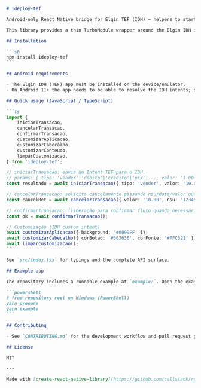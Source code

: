 ````markdown
# ideploy-tef

Android-only React Native bridge for Elgin TEF (IDH) — helpers to start TEF intents and apply IDH customizations.

This library provides a thin TurboModule wrapper around the Elgin IDH intents. It is designed for Android devices with the Elgin IDH app installed.

## Installation

```sh
npm install ideploy-tef
```

## Android requirements

- The Elgin IDH (TEF) app must be installed on the device/emulator.
- On Android 11+ the app needs to be able to resolve the IDH intents; see the example manifest in `example/android/app/src/main/AndroidManifest.xml` for <queries> entries.

## Quick usage (JavaScript / TypeScript)

```ts
import {
	iniciarTransacao,
	cancelarTransacao,
	confirmarTransacao,
	customizarAplicacao,
	customizarCabecalho,
	customizarConteudo,
	limparCustomizacao,
} from 'ideploy-tef';

// iniciarTransacao: envia um Intent TEF para o IDH.
// params: { tipo: 'vender'|'debito'|'credito'|'pix'|..., valor: '1.00', parcelas?: '1', ... }
const resultado = await iniciarTransacao({ tipo: 'vender', valor: '10.00' });

// cancelarTransacao: solicita cancelamento passando nsu/data/valor quando disponível
const cancelRet = await cancelarTransacao({ valor: '10.00', nsu: '123456', data: '10/05/23' });

// confirmarTransacao: (liberação para confirmar fluxo quando necessário)
const ok = await confirmarTransacao();

// Customização (IDH custom intent)
await customizarAplicacao({ background: '#0099FF' });
await customizarCabecalho({ corBotao: '#363636', corFonte: '#FFC321' });
await limparCustomizacao();
```

See `src/index.tsx` for typings and the complete API surface.

## Example app

The repository includes a runnable example at `example/`. Open the example in Android Studio or run the metro/dev workflow from the repository root:

```powershell
# from repository root on Windows (PowerShell)
yarn prepare
yarn example
```

## Contributing

- See `CONTRIBUTING.md` for the development workflow and pull request guidelines.

## License

MIT

---

Made with [create-react-native-library](https://github.com/callstack/react-native-builder-bob)

````
